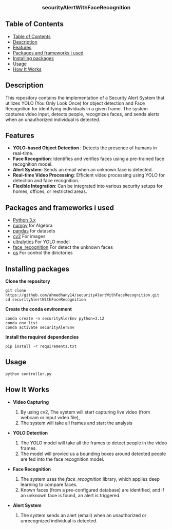 <br />
<p align="center">

  <h3 align="center"> securityAlertWithFaceRecognition </h3>
</p>

## Table of Contents

- [Table of Contents](#table-of-contents)
- [Description](#description)
- [Features](#features)
- [Packages and frameworks i used](#packages-and-frameworks-i-used)
- [Installing packages](#installing-packages)
- [Usage](#usage)
- [How It Works](#how-it-works)

## Description

This repository contains the implementation of a Security Alert System that utilizes YOLO (You Only Look Once) for object detection and Face Recognition for identifying individuals in a given frame. The system captures video input, detects people, recognizes faces, and sends alerts when an unauthorized individual is detected.

## Features

* **YOLO-based Object Detection** : Detects the presence of humans in real-time.
* **Face Recognition**: Identifies and verifies faces using a pre-trained face recognition model.
* **Alert System**: Sends an email when an unknown face is detected.
* **Real-time Video Processing**: Efficient video processing using YOLO for detection and face recognition.
* **Flexible Integration**: Can be integrated into various security setups for homes, offices, or restricted areas.

## Packages and frameworks i used

- [Python 3.x]()
- [numpy](https://keras.io/) for Algebra
- [pandas](https://pandas.pydata.org/docs/) for datasets
- [cv2](https://docs.opencv.org/4.x/d6/d00/tutorial_py_root.html) For images
- [ultralytics](https://docs.ultralytics.com/guides/) For YOLO model
- [face_recognition](https://pypi.org/project/face-recognition/) For detect the unknown faces
- [os](https://docs.python.org/3/library/os.html) For control the dirictories 


## Installing packages

**Clone the repository**

    git clone https://github.com/ahmedhany14/securityAlertWithFaceRecognition.git
    cd securityAlertWithFaceRecognition

**Create the conda environment**

    conda create -n securityAlerEnv python=3.12
    conda env list
    conda activate securityAlerEnv

**Install the required dependencies**

    pip install -r requirements.txt


## Usage 

    python controller.py

## How It Works

* **Video Capturing**

    1) By using cv2, The system will start capturing live video (from webcam or input video file),
    2) The system will take all frames and start the analysis

* **YOLO Detection**

    1) The YOLO model will take all the frames to detect people in the video frames.
    2) The model will provied us a bounding boxes around detected people are fed into the face recognition model.

* **Face Recognition**

    1) The system uses the *face_recognition* library, which applies deep learning to compare faces.
    2) Known faces (from a pre-configured database) are identified, and if an unknown face is found, an alert is triggered.

* **Alert System**

    1) The system sends an alert (email) when an unauthorized or unrecognized individual is detected.
